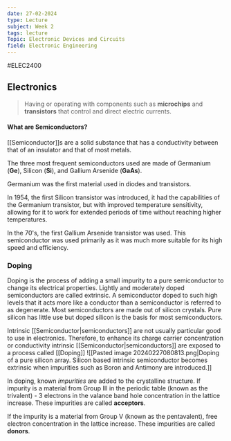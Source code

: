 ```yaml
---
date: 27-02-2024
type: Lecture
subject: Week 2
tags: lecture
Topic: Electronic Devices and Circuits
field: Electronic Engineering
---
```

#ELEC2400

## Electronics

> Having or operating with components such as **microchips** and **transistors** that control and direct electric currents.

#### What are Semiconductors?

[[Semiconductor]]s are a solid substance that has a conductivity between that of an insulator and that of most metals.

The three most frequent semiconductors used are made of Germanium (**Ge**), Silicon (**Si**), and Gallium Arsenide (**GaAs**).

Germanium was the first material used in diodes and transistors. 

In 1954, the first Silicon transistor was introduced, it had the capabilities of the Germanium transistor, but with improved temperature sensitivity, allowing for it to work for extended periods of time without reaching higher temperatures.

In the 70's, the first Gallium Arsenide transistor was used. This semiconductor was used primarily as it was much more suitable for its high speed and efficiency.

### Doping
Doping is the process of adding a small impurity to a pure semiconductor to change its electrical properties. Lightly and moderately doped semiconductors are called extrinsic. A semiconductor doped to such high levels that it acts more like a conductor than a semiconductor is referred to as degenerate. Most semiconductors are made out of silicon crystals. Pure silicon has little use but doped silicon is the basis for most semiconductors.

Intrinsic [[Semiconductor|semiconductors]] are not usually particular good to use in electronics. Therefore, to enhance its charge carrier concentration or conductivity intrinsic [[Semiconductor|semiconductors]] are exposed to a process called [[Doping]]
![[Pasted image 20240227080813.png|Doping of a pure silicon array. Silicon based intrinsic semiconductor becomes extrinsic when impurities such as Boron and Antimony are introduced.]]

In doping, known *impurities* are added to the crystalline structure.
If impurity is a material from Group III in the periodic table (known as the trivalent) - 3 electrons in the valance band hole concentration in the lattice increase. These impurities are called **acceptors**.

If the impurity is a material from Group V (known as the pentavalent), free electron concentration in the lattice increase. These impurities are called **donors**.
